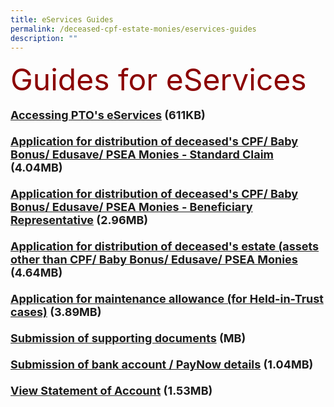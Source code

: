 ```yaml
---
title: eServices Guides
permalink: /deceased-cpf-estate-monies/eservices-guides
description: ""
---
```

<font size="8" color="DarkRed">Guides for eServices</font><br><br> <font size="4"><b><a href = "/files/PTO_E-Service_User_Guide-Access.pdf" target = "\blank">Accessing PTO's eServices</a> (611KB)<br><br> <a href = "/files/PTOE-SvcUserGuide-CPF_16-6-22.pdf" target = "\blank">Application for distribution of deceased's CPF/ Baby Bonus/ Edusave/ PSEA Monies - Standard Claim</a> (4.04MB)<br><br> <a href = "/files/PTOE-SvcUserGuide-BR_16-6-22.pdf" target = "\blank">Application for distribution of deceased's CPF/ Baby Bonus/ Edusave/ PSEA Monies - Beneficiary Representative</a> (2.96MB)<br><br><a href = "/files/PTOE-SvcUserGuide-Estate_16-6-22.pdf" target = "\blank">Application for distribution of deceased's estate (assets other than CPF/ Baby Bonus/ Edusave/ PSEA Monies</a> (4.64MB)<br><br> <a href = "/files/PTOE-SvcUserGuide-Maintenance_16-6-22.pdf" target = "\blank">Application for maintenance allowance (for Held-in-Trust cases)</a> (3.89MB)<br><br> <a href = "/files/PTOE-SvcUserGuide-Docs_16-6-22.pdf" target = "\blank">Submission of supporting documents</a> (MB)<br><br> <a href = "/files/Guide-SubmissionOfBankDocs.pdf" target = "\_blank">Submission of bank account / PayNow details</a> (1.04MB)<br><br> <a href = "/files/PTOE-SvcUserGuide-SOA_16-6-22.pdf" target = "\_blank">View Statement of Account</a> (1.53MB)<br><br>